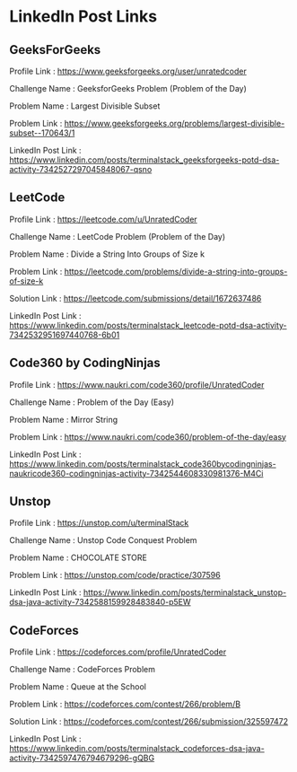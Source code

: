 # LinkedIn Post Links

## GeeksForGeeks

Profile Link : https://www.geeksforgeeks.org/user/unratedcoder

Challenge Name : GeeksforGeeks Problem (Problem of the Day)

Problem Name : Largest Divisible Subset

Problem Link : https://www.geeksforgeeks.org/problems/largest-divisible-subset--170643/1

LinkedIn Post Link : https://www.linkedin.com/posts/terminalstack_geeksforgeeks-potd-dsa-activity-7342527297045848067-qsno

## LeetCode

Profile Link : https://leetcode.com/u/UnratedCoder

Challenge Name : LeetCode Problem (Problem of the Day)

Problem Name : Divide a String Into Groups of Size k

Problem Link : https://leetcode.com/problems/divide-a-string-into-groups-of-size-k

Solution Link : https://leetcode.com/submissions/detail/1672637486

LinkedIn Post Link : https://www.linkedin.com/posts/terminalstack_leetcode-potd-dsa-activity-7342532951697440768-6b01

## Code360 by CodingNinjas

Profile Link : https://www.naukri.com/code360/profile/UnratedCoder

Challenge Name : Problem of the Day (Easy)

Problem Name : Mirror String

Problem Link : https://www.naukri.com/code360/problem-of-the-day/easy

LinkedIn Post Link : https://www.linkedin.com/posts/terminalstack_code360bycodingninjas-naukricode360-codingninjas-activity-7342544608330981376-M4Ci

## Unstop

Profile Link : https://unstop.com/u/terminalStack

Challenge Name : Unstop Code Conquest Problem

Problem Name : CHOCOLATE STORE

Problem Link : https://unstop.com/code/practice/307596

LinkedIn Post Link : https://www.linkedin.com/posts/terminalstack_unstop-dsa-java-activity-7342588159928483840-p5EW

## CodeForces

Profile Link : https://codeforces.com/profile/UnratedCoder

Challenge Name : CodeForces Problem

Problem Name : Queue at the School

Problem Link : https://codeforces.com/contest/266/problem/B

Solution Link : https://codeforces.com/contest/266/submission/325597472

LinkedIn Post Link : https://www.linkedin.com/posts/terminalstack_codeforces-dsa-java-activity-7342597476794679296-gQBG
